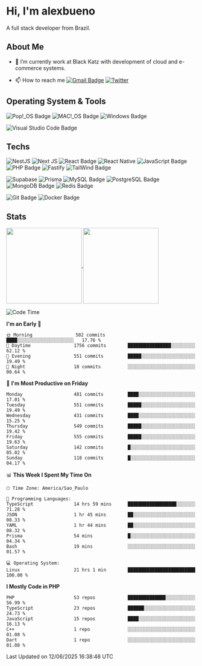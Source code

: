 # Hi, I'm alexbueno

A full stack developer from Brazil.

## About Me

- 🌱 I’m currently work at Black Katz with development of cloud and e-commerce systems.

- 📫 How to reach me [![Gmail Badge](https://img.shields.io/badge/-gmail-c14438?style=for-the-badge&logo=Gmail&logoColor=ffffff)](mailto:alexsandrofbueno@gmail.com) [![Twitter](https://img.shields.io/badge/twitter-1DA1F2.svg?style=for-the-badge&logo=twitter&logoColor=ffffff)](https://twitter.com/Alex_Bueno_7)

## Operating System & Tools

![Pop!_OS Badge](https://img.shields.io/badge/Pop!__OS-48B9C7?logo=popos&logoColor=fff&style=flat)
![MAC!_OS Badge](https://img.shields.io/badge/macOS-000000?style=flat&logo=apple&logoColor=white)
![Windows Badge](https://img.shields.io/badge/Windows-0078D6?logo=windows&logoColor=fff&style=flat)

![Visual Studio Code Badge](https://img.shields.io/badge/Visual%20Studio%20Code-007ACC?logo=visualstudiocode&logoColor=fff&style=flat)

## Techs

![NestJS](https://img.shields.io/badge/nestjs-%23E0234E.svg?style=flat&logo=nestjs&logoColor=white)
![Next JS](https://img.shields.io/badge/Next-black?style=flat&logo=next.js&logoColor=white)
![React Badge](https://img.shields.io/badge/React-61DAFB?logo=react&logoColor=000&style=flat)
![React Native](https://img.shields.io/badge/react_native-%2320232a.svg?style=flat&logo=react&logoColor=%2361DAFB)
![JavaScript Badge](https://img.shields.io/badge/JavaScript-F7DF1E?logo=javascript&logoColor=000&style=flat)
![PHP Badge](https://img.shields.io/badge/PHP-777BB4?logo=php&logoColor=fff&style=flat)
![Fastify](https://img.shields.io/badge/fastify-%23000000.svg?style=flat&logo=fastify&logoColor=white)
![TailWind Badge](https://img.shields.io/badge/Tailwind_CSS-06B6D4?style=flat&logo=tailwind-css&logoColor=white)

![Supabase](https://img.shields.io/badge/Supabase-3ECF8E?style=flat&logo=supabase&logoColor=white)
![Prisma](https://img.shields.io/badge/Prisma-3982CE?style=flat&logo=Prisma&logoColor=white)
![MySQL Badge](https://img.shields.io/badge/MySQL-4479A1?logo=mysql&logoColor=fff&style=flat)
![PostgreSQL Badge](https://img.shields.io/badge/PostgreSQL-4169E1?logo=postgresql&logoColor=fff&style=flat)
![MongoDB Badge](https://img.shields.io/badge/MongoDB-47A248?logo=mongodb&logoColor=fff&style=flat)
![Redis Badge](https://img.shields.io/badge/Redis-DC382D?logo=redis&logoColor=fff&style=flat)

![Git Badge](https://img.shields.io/badge/Git-F05032?logo=git&logoColor=fff&style=flat)
![Docker Badge](https://img.shields.io/badge/Docker-2496ED?logo=docker&logoColor=fff&style=flat)


## Stats

<a href="https://github.com/anuraghazra/github-readme-stats">
  <img height=200 align="center" src="https://github-readme-stats.vercel.app/api?username=alexbueno7&theme=dark" />
</a>
<a href="https://github.com/anuraghazra/convoychat">
  <img height=200 align="center" src="https://github-readme-stats.vercel.app/api/top-langs?username=alexbueno7&layout=compact&langs_count=8&card_width=320&theme=dark" />
</a>

<!--START_SECTION:waka-->
![Code Time](http://img.shields.io/badge/Code%20Time-1%2C661%20hrs%203%20mins-blue)

**I'm an Early 🐤** 

```text
🌞 Morning                502 commits         ████░░░░░░░░░░░░░░░░░░░░░   17.76 % 
🌆 Daytime                1756 commits        ████████████████░░░░░░░░░   62.12 % 
🌃 Evening                551 commits         █████░░░░░░░░░░░░░░░░░░░░   19.49 % 
🌙 Night                  18 commits          ░░░░░░░░░░░░░░░░░░░░░░░░░   00.64 % 
```
📅 **I'm Most Productive on Friday** 

```text
Monday                   481 commits         ████░░░░░░░░░░░░░░░░░░░░░   17.01 % 
Tuesday                  551 commits         █████░░░░░░░░░░░░░░░░░░░░   19.49 % 
Wednesday                431 commits         ████░░░░░░░░░░░░░░░░░░░░░   15.25 % 
Thursday                 549 commits         █████░░░░░░░░░░░░░░░░░░░░   19.42 % 
Friday                   555 commits         █████░░░░░░░░░░░░░░░░░░░░   19.63 % 
Saturday                 142 commits         █░░░░░░░░░░░░░░░░░░░░░░░░   05.02 % 
Sunday                   118 commits         █░░░░░░░░░░░░░░░░░░░░░░░░   04.17 % 
```


📊 **This Week I Spent My Time On** 

```text
🕑︎ Time Zone: America/Sao_Paulo

💬 Programming Languages: 
TypeScript               14 hrs 59 mins      ██████████████████░░░░░░░   71.28 % 
JSON                     1 hr 45 mins        ██░░░░░░░░░░░░░░░░░░░░░░░   08.33 % 
YAML                     1 hr 44 mins        ██░░░░░░░░░░░░░░░░░░░░░░░   08.32 % 
Prisma                   54 mins             █░░░░░░░░░░░░░░░░░░░░░░░░   04.34 % 
Bash                     19 mins             ░░░░░░░░░░░░░░░░░░░░░░░░░   01.57 % 

💻 Operating System: 
Linux                    21 hrs 1 min        █████████████████████████   100.00 % 
```

**I Mostly Code in PHP** 

```text
PHP                      53 repos            ██████████████░░░░░░░░░░░   56.99 % 
TypeScript               23 repos            ██████░░░░░░░░░░░░░░░░░░░   24.73 % 
JavaScript               15 repos            ████░░░░░░░░░░░░░░░░░░░░░   16.13 % 
C++                      1 repo              ░░░░░░░░░░░░░░░░░░░░░░░░░   01.08 % 
Dart                     1 repo              ░░░░░░░░░░░░░░░░░░░░░░░░░   01.08 % 
```




 Last Updated on 12/06/2025 16:38:48 UTC
<!--END_SECTION:waka-->
